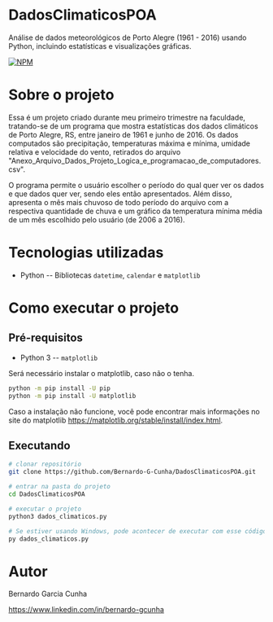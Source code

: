# DadosClimaticosPOA
Análise de dados meteorológicos de Porto Alegre (1961 - 2016) usando Python, incluindo estatísticas e visualizações gráficas.

[![NPM](https://img.shields.io/npm/l/react)](https://github.com/Bernardo-G-Cunha/DadosClimaticosPOA/blob/main/LICENSE) 

# Sobre o projeto
Essa é um projeto criado durante meu primeiro trimestre na faculdade, tratando-se de um programa que mostra estatísticas dos dados climáticos de Porto Alegre, RS, entre janeiro de 1961 e junho de 2016. Os dados computados são precipitação, temperaturas máxima e mínima, umidade relativa e velocidade do vento, retirados do arquivo "Anexo_Arquivo_Dados_Projeto_Logica_e_programacao_de_computadores.csv".

O programa permite o usuário escolher o período do qual quer ver os dados e que dados quer ver, sendo eles então apresentados. Além disso, apresenta o mês mais chuvoso de todo período do arquivo com a respectiva quantidade de chuva e um gráfico da temperatura mínima média de um mês escolhido pelo usuário (de 2006 a 2016).



# Tecnologias utilizadas
- Python
  -- Bibliotecas `datetime`, `calendar` e `matplotlib`

# Como executar o projeto

## Pré-requisitos
- Python 3 -- `matplotlib`

Será necessário instalar o matplotlib, caso não o tenha.

```bash
python -m pip install -U pip
python -m pip install -U matplotlib
```

Caso a instalação não funcione, você pode encontrar mais informações no site do matplotlib https://matplotlib.org/stable/install/index.html.

## Executando
```bash
# clonar repositório
git clone https://github.com/Bernardo-G-Cunha/DadosClimaticosPOA.git

# entrar na pasta do projeto
cd DadosClimaticosPOA

# executar o projeto
python3 dados_climaticos.py

# Se estiver usando Windows, pode acontecer de executar com esse código
py dados_climaticos.py
```
# Autor

Bernardo Garcia Cunha

https://www.linkedin.com/in/bernardo-gcunha
